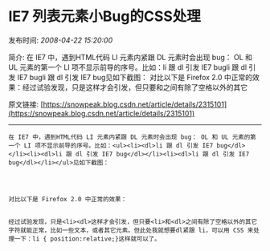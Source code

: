 # IE7 列表元素小Bug的CSS处理

发布时间: *2008-04-22 15:20:00*

简介: 在 IE7 中，遇到HTML代码 LI 元素内紧跟 DL 元素时会出现 bug： OL 和 UL 元素的第一个 LI 项不显示前导的序号。比如：li 跟 dl 引发 IE7 bugli 跟 dl 引发 IE7 bugli 跟 dl 引发 IE7 bug见如下截图： 对比以下是 Firefox 2.0 中正常的效果：经过试验发现，只是这样才会引发，但只要和之间有除了空格以外的其它

原文链接: [https://snowpeak.blog.csdn.net/article/details/2315101](https://snowpeak.blog.csdn.net/article/details/2315101)

---------

```
在 IE7 中，遇到HTML代码 LI 元素内紧跟 DL 元素时会出现 bug： OL 和 UL 元素的第一个 LI 项不显示前导的序号。比如：<ul><li><dl>li 跟 dl 引发 IE7 bug</dl></li><li><dl>li 跟 dl 引发 IE7 bug</dl></li><li><dl>li 跟 dl 引发 IE7 bug</dl></li></ul>见如下截图：
```


```

```


```
 
```


```
对比以下是 Firefox 2.0 中正常的效果：
```


```

```


```
经过试验发现，只是<li><dl>这样才会引发，但只要<li>和<dl>之间有除了空格以外的其它字符就能正常，比如一些文本，或者其它元素。但此处我就想要dl紧跟 li，可以用 CSS 来处理一下：li { position:relative;}这样就可以了。 
```